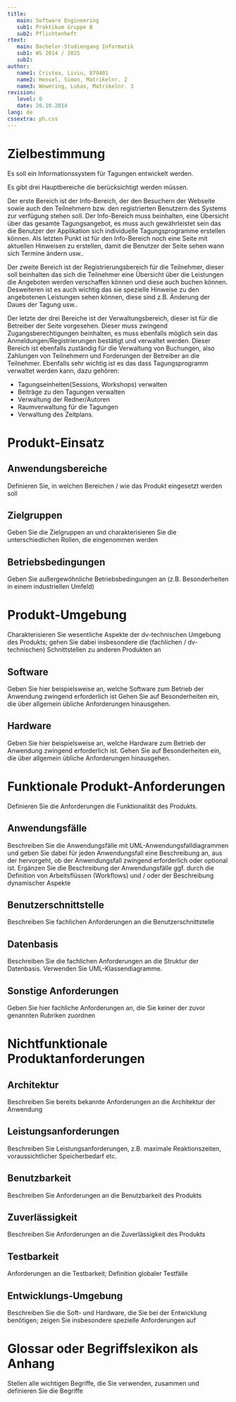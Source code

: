 ```yaml
---
title:
   main: Software Engineering
   sub1: Praktikum Gruppe B
   sub2: Pflichtenheft
rtext:
   main: Bachelor-Studiengang Informatik
   sub1: WS 2014 / 2015
   sub2:
author:
   name1: Cristea, Liviu, 879401
   name2: Hensel, Simon, Matrikelnr. 2
   name3: Wewering, Lukas, Matrikelnr. 3
revision:
   level: 0 
   date: 26.10.2014
lang: de
cssextra: ph.css
---
```


# Zielbestimmung

Es soll ein Informationssystem für Tagungen entwickelt werden.

Es gibt drei Hauptbereiche die berücksichtigt werden müssen.

Der erste Bereich ist der Info-Bereich, der den Besuchern der Webseite sowie auch den Teilnehmern bzw. den registrierten Benutzern des Systems zur verfügung stehen soll. Der Info-Bereich muss beinhalten, eine Übersicht über das gesamte Tagungsangebot, es muss auch gewährleistet sein das die Benutzer der Applikation sich individuelle Tagungsprogramme erstellen können. Als letzten Punkt ist für den Info-Bereich noch eine Seite mit aktuellen Hinweisen zu erstellen, damit die Benutzer der Seite sehen wann sich Termine ändern usw.. 

Der zweite Bereich ist der Registrierungsbereich für die Teilnehmer, dieser soll beinhalten das sich die Teilnehmer eine Übersicht über die Leistungen die Angeboten werden verschaffen können und diese auch buchen können. Desweiteren ist es auch wichtig das sie spezielle Hinweise zu den angebotenen Leistungen sehen können, diese sind z.B. Änderung der Daues der Tagung usw.. 

Der letzte der drei Bereiche ist der Verwaltungsbereich, dieser ist für die Betreiber der Seite vorgesehen. Dieser muss zwingend Zugangsberechtigungen beinhalten, es muss ebenfalls möglich sein das Anmeldungen/Registrierungen bestätigt und verwaltet werden. Dieser Bereich ist ebenfalls zuständig für die Verwaltung von Buchungen, also Zahlungen von Teilnehmern und Forderungen der Betreiber an die Teilnehmer. Ebenfalls sehr wichtig ist es das dass Tagungsprogramm verwaltet werden kann, dazu gehören:

-  Tagungseinheiten(Sessions, Workshops) verwalten
-  Beiträge zu den Tagungen verwalten
-  Verwaltung der  Redner/Autoren
-  Raumverwaltung für die Tagungen
-  Verwaltung des Zeitplans.

# Produkt-Einsatz    

## Anwendungsbereiche

Definieren Sie, in welchen Bereichen / wie das Produkt eingesetzt werden soll

## Zielgruppen

Geben Sie die Zielgruppen an und charakterisieren Sie die unterschiedlichen Rollen, die eingenommen werden

## Betriebsbedingungen

Geben Sie außergewöhnliche Betriebsbedingungen an (z.B. Besonderheiten in einem industriellen Umfeld)

# Produkt-Umgebung

Charakterisieren Sie wesentliche Aspekte der dv-technischen Umgebung des Produkts; gehen Sie dabei insbesondere die (fachlichen / dv-technischen) Schnittstellen zu anderen Produkten an

## Software

Geben Sie hier beispielsweise an, welche Software zum Betrieb der Anwendung zwingend erforderlich ist Gehen Sie auf Besonderheiten ein, die über allgemein übliche Anforderungen hinausgehen.

## Hardware

Geben Sie hier beispielsweise an, welche Hardware zum Betrieb der Anwendung zwingend erforderlich ist. Gehen Sie auf Besonderheiten ein, die über allgemein übliche Anforderungen hinausgehen.

# Funktionale Produkt-Anforderungen

Definieren Sie die Anforderungen die Funktionalität des Produkts.

## Anwendungsfälle

Beschreiben Sie die Anwendungsfälle mit UML-Anwendungsfalldiagrammen und geben Sie dabei für jeden Anwendungsfall eine Beschreibung an, aus der hervorgeht, ob der Anwendungsfall zwingend erforderlich oder optional ist. Ergänzen Sie die Beschreibung der Anwendungsfälle ggf. durch die Definition von Arbeitsflüssen (Workflows) und / oder der Beschreibung dynamischer Aspekte

## Benutzerschnittstelle

Beschreiben Sie fachlichen Anforderungen an die Benutzerschnittstelle

## Datenbasis

Beschreiben Sie die fachlichen Anforderungen an die Struktur der Datenbasis. Verwenden Sie UML-Klassendiagramme.

## Sonstige Anforderungen

Geben Sie hier fachliche Anforderungen an, die Sie keiner der zuvor genannten Rubriken zuordnen

# Nichtfunktionale Produktanforderungen   

## Architektur

Beschreiben Sie bereits bekannte Anforderungen an die Architektur der Anwendung

## Leistungsanforderungen

Beschreiben Sie Leistungsanforderungen, z.B. maximale Reaktionszeiten, voraussichtlicher Speicherbedarf etc.

## Benutzbarkeit

Beschreiben Sie Anforderungen an die Benutzbarkeit des Produkts

## Zuverlässigkeit

Beschreiben Sie Anforderungen an die Zuverlässigkeit des Produkts

## Testbarkeit

Anforderungen an die Testbarkeit; Definition globaler Testfälle

## Entwicklungs-Umgebung

Beschreiben Sie die Soft- und Hardware, die Sie bei der Entwicklung benötigen; zeigen Sie insbesondere spezielle Anforderungen auf

# Glossar oder Begriffslexikon als Anhang

Stellen alle wichtigen Begriffe, die Sie verwenden, zusammen und definieren Sie die Begriffe
